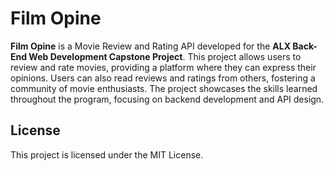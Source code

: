 # Film Opine

**Film Opine** is a Movie Review and Rating API developed for the **ALX Back-End Web Development Capstone Project**. This project allows users to review and rate movies, providing a platform where they can express their opinions. Users can also read reviews and ratings from others, fostering a community of movie enthusiasts. The project showcases the skills learned throughout the program, focusing on backend development and API design.

## License

This project is licensed under the MIT License.